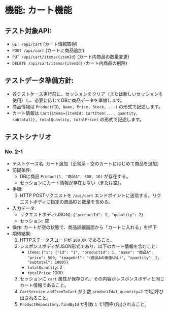 # 機能: カート機能

## テスト対象API:

- `GET /api/cart` (カート情報取得)
- `POST /api/cart` (カートに商品追加)
- `PUT /api/cart/items/{itemId}` (カート内商品の数量変更)
- `DELETE /api/cart/items/{itemId}` (カート内商品の削除)

## テストデータ準備方針:

- 各テストケース実行前に、セッションをクリア（または新しいセッションを使用）し、必要に応じてDBに商品データを準備します。
- 商品情報は `Product(ID, Name, Price, Stock, ...)` の形式で記述します。
- カート情報は `Cart(items={itemId: CartItem(..., quantity, subtotal)}, totalQuantity, totalPrice)` の形式で記述します。

## テストシナリオ

### No. 2-1

- テストケース名: カート追加（正常系 - 空のカートにはじめて商品を追加）
- 前提条件:
  - DBに商品 `Product(1, "商品A", 500, 10)` が存在する。
  - セッションにカート情報が存在しない（または空）。
- 手順:
  1. HTTP POSTリクエストを `/api/cart` エンドポイントに送信する。リクエストボディに指定の商品IDと数量を含める。
- 入力データ:
  - リクエストボディ(JSON): `{"productId": 1, "quantity": 2}`
  - セッション: 空
- 操作: カートが空の状態で、商品詳細画面から「カートに入れる」を押下
- 期待結果:
  1. HTTPステータスコードが `200 OK` であること。
  2. レスポンスボディがJSON形式であり、以下のカート情報を含むこと:
     - `items`: `{"1": {"id": "1", "productId": 1, "name": "商品A", "price": 500, "imageUrl": "(商品Aの画像URL)", "quantity": 2, "subtotal": 1000}}`
     - `totalQuantity`: 2
     - `totalPrice`: 1000
  3. セッションに `cart` 属性が保存され、その内容がレスポンスボディと同じカート情報であること。
  4. `CartService.addItemToCart` が引数 `productId=1`, `quantity=2` で1回呼び出されること。
  5. `ProductRepository.findById` が引数 `1` で1回呼び出されること。
